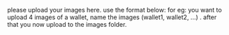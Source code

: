 please upload your images here.
use the format below:
for eg: you want to upload 4 images of a wallet, name the images (wallet1, wallet2, ...) .
after that you now upload to the images folder.

